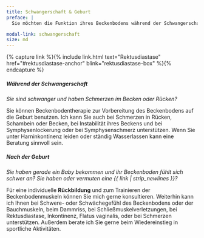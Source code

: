```yaml
---
title: Schwangerschaft & Geburt
preface: |
  Sie möchten die Funktion ihres Beckenbodens während der Schwangerschaft oder nach der Geburt trainieren? 

modal-link: schwangerschaft
size: md
---
```


{% capture link %}{% include link.html text="Rektusdiastase" href="#rektusdiastase-anchor" blink="rektusdiastase-box" %}{% endcapture %}

##### Während der Schwangerschaft
*Sie sind schwanger und haben Schmerzen im Becken oder Rücken?*

Sie können Beckenbodentherapie zur Vorbereitung des Beckenbodens auf die Geburt benutzen.
Ich kann Sie auch bei Schmerzen in Rücken, Schambein oder Becken, bei Instabilität ihres Beckens und bei Symphysenlockerung oder bei Symphysenschmerz unterstützen.
Wenn Sie unter Harninkontinenz leiden oder ständig Wasserlassen kann eine Beratung sinnvoll sein.

##### Nach der Geburt
*Sie haben gerade ein Baby bekommen und ihr Beckenboden fühlt sich schwer an? Sie haben oder vermuten eine {{ link | strip_newlines }}?*

Für eine individuelle **Rückbildung** und zum Trainieren der Beckenbodenmuskeln können Sie mich gerne konsultieren.
Weiterhin kann ich Ihnen bei Schwere- oder Schwächegefühl des Beckenbodens oder der Bauchmuskeln, beim Dammriss, bei Schließmuskelverletzungen, bei Rektusdiastase, Inkontinenz, Flatus vaginalis, oder bei Schmerzen unterstützen.
Außerdem berate ich Sie gerne beim Wiedereinstieg in sportliche Aktivitäten.

